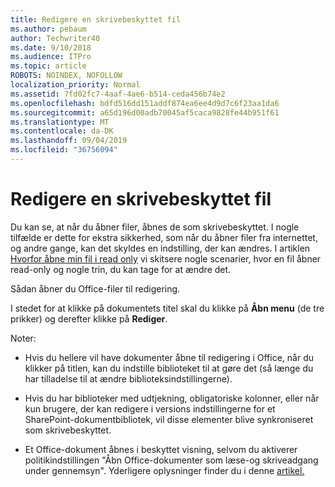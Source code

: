 ```yaml
---
title: Redigere en skrivebeskyttet fil
ms.author: pebaum
author: Techwriter40
ms.date: 9/10/2018
ms.audience: ITPro
ms.topic: article
ROBOTS: NOINDEX, NOFOLLOW
localization_priority: Normal
ms.assetid: 7fd02fc7-4aaf-4ae6-b514-ceda456b74e2
ms.openlocfilehash: bdfd516dd151addf874ea6ee4d9d7c6f23aa1da6
ms.sourcegitcommit: a65d196d00adb70045af5caca9828fe44b951f61
ms.translationtype: MT
ms.contentlocale: da-DK
ms.lasthandoff: 09/04/2019
ms.locfileid: "36756094"
---
```

# <a name="edit-a-read-only-file"></a>Redigere en skrivebeskyttet fil

Du kan se, at når du åbner filer, åbnes de som skrivebeskyttet. I nogle tilfælde er dette for ekstra sikkerhed, som når du åbner filer fra internettet, og andre gange, kan det skyldes en indstilling, der kan ændres. I artiklen [Hvorfor åbne min fil i read only](https://support.office.com/article/Why-did-my-file-open-read-only-3ab4b792-da50-4b38-8628-14c64e1f1d15) vi skitsere nogle scenarier, hvor en fil åbner read-only og nogle trin, du kan tage for at ændre det.

Sådan åbner du Office-filer til redigering.

I stedet for at klikke på dokumentets titel skal du klikke på **Åbn menu** (de tre prikker) og derefter klikke på **Rediger**.

Noter:

- Hvis du hellere vil have dokumenter åbne til redigering i Office, når du klikker på titlen, kan du indstille biblioteket til at gøre det (så længe du har tilladelse til at ændre biblioteksindstillingerne).

- Hvis du har biblioteker med udtjekning, obligatoriske kolonner, eller når kun brugere, der kan redigere i versions indstillingerne for et SharePoint-dokumentbibliotek, vil disse elementer blive synkroniseret som skrivebeskyttet.

- Et Office-dokument åbnes i beskyttet visning, selvom du aktiverer politikindstillingen "Åbn Office-dokumenter som læse-og skriveadgang under gennemsyn". Yderligere oplysninger finder du i denne [artikel.](https://support.microsoft.com/help/983047/an-office-document-opens-in-protected-view-even-though-you-enable-the)

